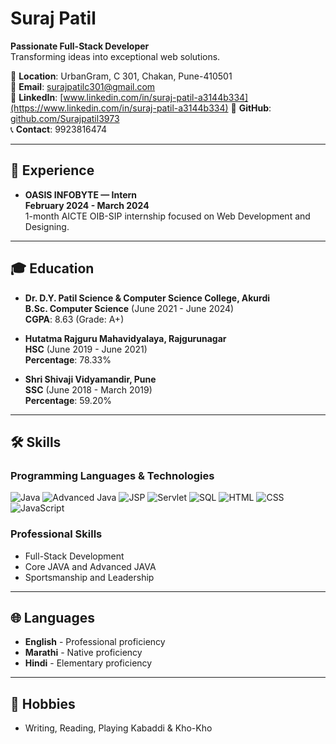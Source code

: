 # Suraj Patil
**Passionate Full-Stack Developer**  
Transforming ideas into exceptional web solutions.

📍 **Location**: UrbanGram, C 301, Chakan, Pune-410501  
📧 **Email**: [surajpatilc301@gmail.com](mailto:surajpatilc301@gmail.com)  
🔗 **LinkedIn**: [www.linkedin.com/in/suraj-patil-a3144b334](https://www.linkedin.com/in/suraj-patil-a3144b334)
🔗 **GitHub**: [github.com/Surajpatil3973](https://github.com/Surajpatil3973)  
📞 **Contact**: 9923816474  

---

## 🏢 Experience
- **OASIS INFOBYTE — Intern**  
  **February 2024 - March 2024**  
  1-month AICTE OIB-SIP internship focused on Web Development and Designing.

---

## 🎓 Education
- **Dr. D.Y. Patil Science & Computer Science College, Akurdi**  
  **B.Sc. Computer Science** (June 2021 - June 2024)  
  **CGPA**: 8.63 (Grade: A+)

- **Hutatma Rajguru Mahavidyalaya, Rajgurunagar**  
  **HSC** (June 2019 - June 2021)  
  **Percentage**: 78.33%

- **Shri Shivaji Vidyamandir, Pune**  
  **SSC** (June 2018 - March 2019)  
  **Percentage**: 59.20%

---

## 🛠️ Skills

### Programming Languages & Technologies
![Java](https://img.shields.io/badge/Java-007396?style=flat&logo=java&logoColor=white)
![Advanced Java](https://img.shields.io/badge/Advanced%20Java-007396?style=flat&logo=java&logoColor=white)
![JSP](https://img.shields.io/badge/JSP-007396?style=flat&logo=java&logoColor=white)
![Servlet](https://img.shields.io/badge/Servlet-007396?style=flat&logo=java&logoColor=white)
![SQL](https://img.shields.io/badge/SQL-336791?style=flat&logo=postgresql&logoColor=white)
![HTML](https://img.shields.io/badge/HTML-E34F26?style=flat&logo=html5&logoColor=white)
![CSS](https://img.shields.io/badge/CSS-1572B6?style=flat&logo=css3&logoColor=white)
![JavaScript](https://img.shields.io/badge/JavaScript-F7DF1E?style=flat&logo=javascript&logoColor=black)

### Professional Skills
- Full-Stack Development
- Core JAVA and Advanced JAVA
- Sportsmanship and Leadership

---

## 🌐 Languages
- **English** - Professional proficiency
- **Marathi** - Native proficiency
- **Hindi** - Elementary proficiency

---

## 🎯 Hobbies
- Writing, Reading, Playing Kabaddi & Kho-Kho
